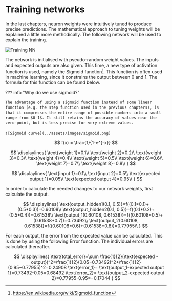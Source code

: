 # Training networks

In the last chapters, neuron weights were intuitively tuned to produce precise predictions. The mathematical approach to tuning weights will be explained a little more methodically. The following network will be used to explain the training.

![Training NN](https://placehold.co/600x400?text=Training+NN+2x2x2)

The network is initialised with pseudo-random weight values. The inputs and expected outputs are also given. This time, a new type of activation function is used, namely the Sigmoid function[^1]. This function is often used in machine learning, since it constrains the output between $0$ and $1$. The formula for this function can be found below.

??? info "Why do we use sigmoid?"

    The advantage of using a sigmoid function instead of some linear function (e.g. the step function used in the previous chapters), is that it compresses the entire range of possible numbers into a small range from $0-1$. It still retains the accuracy of values near the zero-point, but is less precise for very extreme values.

    ![Sigmoid curve](../assets/images/sigmoid.png)

[^1]:<https://en.wikipedia.org/wiki/Sigmoid_function>

$$ 
f(x) = \frac{1}{1-e^{-x}}
$$

$$
\displaylines{
\text{weight 1}=0.1\\
\text{weight 2}=0.2\\
\text{weight 3}=0.3\\
\text{weight 4}=0.4\\
\text{weight 5}=0.5\\
\text{weight 6}=0.6\\
\text{weight 7}=0.7\\
\text{weight 8}=0.8\\
}
$$

$$
\displaylines{
\text{input 1}=0.1\\
\text{input 2}=0.5\\
\text{expected output 1}=0.05\\
\text{expected output 4}=0.95\\
}
$$

In order to calculate the needed changes to our network weights, first calculate the output.

$$
\displaylines{
\text{output_hidden1(0.1, 0.5)}=f((0.1*0.1)+(0.5*0.3))=0.60108\\
\text{output_hidden2(0.1, 0.5)}=f((0.1*0.2)+(0.5*0.4))=0.61538\\
\text{output_1(0.60108, 0.61538)}=f((0.60108*0.5)+(0.61538*0.7))=0.73492\\
\text{output_2(0.60108, 0.61538)}=f((0.60108*0.6)+(0.61538*0.8))=0.77955\\
}
$$

For each output, the error from the expected value can be calculated. This is done by using the following Error function. The individual errors are calculated thereafter.

$$
\displaylines{
\text{total_error}=\sum \frac{1}{2}(\text{expected - output})^2=\frac{1}{2}(0.05−0.73492)^2+\frac{1}{2}(0.95−0.77955)^2=0.24908
\text{error_1}= \text{output_1-expected output 1}=0.73492-0.05=0.68492
\text{error_2}= \text{output_2-expected output 2}=0.77955-0.95=−0.17044
}
$$